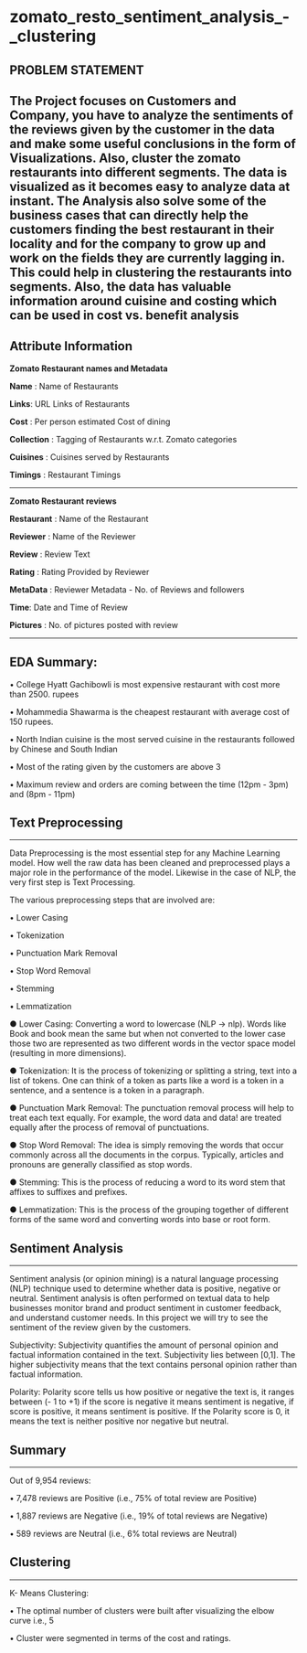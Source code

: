 # zomato_resto_sentiment_analysis_-_clustering
## PROBLEM STATEMENT
The Project focuses on Customers and Company, you have to analyze the sentiments of the reviews given by the customer in the data and make some useful conclusions in the form of Visualizations. Also, cluster the zomato restaurants into different segments. The data is visualized as it becomes easy to analyze data at instant. The Analysis also solve some of the business cases that can directly help the customers finding the best restaurant in their locality and for the company to grow up and work on the fields they are currently lagging in. This could help in clustering the restaurants into segments. Also, the data has valuable information around cuisine and costing which can be used in cost vs. benefit analysis
---
## Attribute Information

**Zomato Restaurant names and Metadata**

**Name** : Name of Restaurants

**Links**: URL Links of Restaurants

**Cost** : Per person estimated Cost of dining

**Collection** : Tagging of Restaurants w.r.t. Zomato categories

**Cuisines** : Cuisines served by Restaurants

**Timings** : Restaurant Timings

---
**Zomato Restaurant reviews**

**Restaurant** : Name of the Restaurant

**Reviewer** : Name of the Reviewer

**Review** : Review Text

**Rating** : Rating Provided by Reviewer

**MetaData** : Reviewer Metadata - No. of Reviews and followers

**Time**: Date and Time of Review

**Pictures** : No. of pictures posted with review

---
## EDA Summary:
• College Hyatt Gachibowli is most expensive restaurant with cost more than 2500. rupees

• Mohammedia Shawarma is the cheapest restaurant with average cost of 150 rupees.

• North Indian cuisine is the most served cuisine in the restaurants followed by Chinese and South Indian

• Most of the rating given by the customers are above 3

• Maximum review and orders are coming between the time (12pm - 3pm) and (8pm - 11pm)

## Text Preprocessing
---
Data Preprocessing is the most essential step for any Machine Learning model. How well the raw data has been cleaned and preprocessed plays a major role in the performance of the model. Likewise in the case of NLP, the very first step is Text Processing.

The various preprocessing steps that are involved are:

• Lower Casing

• Tokenization

• Punctuation Mark Removal

• Stop Word Removal

• Stemming

• Lemmatization

● Lower Casing: Converting a word to lowercase (NLP -> nlp). Words like Book and book mean the same but when not converted to the lower case those two are represented as two different words in the vector space model (resulting in more dimensions).

● Tokenization: It is the process of tokenizing or splitting a string, text into a list of tokens. One can think of a token as parts like a word is a token in a sentence, and a sentence is a token in a paragraph.

● Punctuation Mark Removal: The punctuation removal process will help to treat each text equally. For example, the word data and data! are treated equally after the process of removal of punctuations.

● Stop Word Removal: The idea is simply removing the words that occur commonly across all the documents in the corpus. Typically, articles and pronouns are generally classified as stop words.

● Stemming: This is the process of reducing a word to its word stem that affixes to suffixes and prefixes.

● Lemmatization: This is the process of the grouping together of different forms of the same word and converting words into base or root form.

## Sentiment Analysis
---
Sentiment analysis (or opinion mining) is a natural language processing (NLP) technique used to determine whether data is positive, negative or neutral. Sentiment analysis is often performed on textual data to help businesses monitor brand and product sentiment in customer feedback, and understand customer needs. In this project we will try to see the sentiment of the review given by the customers.

Subjectivity: Subjectivity quantifies the amount of personal opinion and factual information contained in the text. Subjectivity lies between [0,1]. The higher subjectivity means that the text contains personal opinion rather than factual information.

Polarity: Polarity score tells us how positive or negative the text is, it ranges between (- 1 to +1) if the score is negative it means sentiment is negative, if score is positive, it means sentiment is positive. If the Polarity score is 0, it means the text is neither positive nor negative but neutral.

## Summary
---

Out of 9,954 reviews:

• 7,478 reviews are Positive (i.e., 75% of total review are Positive)

• 1,887 reviews are Negative (i.e., 19% of total reviews are Negative)

• 589 reviews are Neutral (i.e., 6% total reviews are Neutral)


## Clustering
---
K- Means Clustering:

• The optimal number of clusters were built after visualizing the elbow curve i.e., 5

• Cluster were segmented in terms of the cost and ratings.
